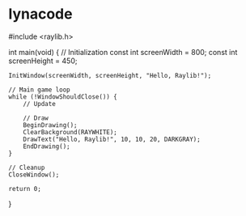 # lynacode
#include <raylib.h>

int main(void) {
    // Initialization
    const int screenWidth = 800;
    const int screenHeight = 450;

    InitWindow(screenWidth, screenHeight, "Hello, Raylib!");

    // Main game loop
    while (!WindowShouldClose()) {
        // Update

        // Draw
        BeginDrawing();
        ClearBackground(RAYWHITE);
        DrawText("Hello, Raylib!", 10, 10, 20, DARKGRAY);
        EndDrawing();
    }

    // Cleanup
    CloseWindow();

    return 0;
}
